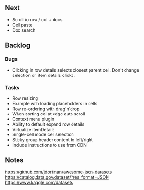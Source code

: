 ## Next

- Scroll to row / col + docs
- Cell paste
- Doc search

## Backlog

### Bugs

- Clicking in row details selects closest parent cell. Don't change selection on item details clicks.

### Tasks

- Row resizing
- Example with loading placeholders in cells
- Row re-ordering with drag'n'drop
- When sorting col at edge auto scroll
- Context menu plugin
- Ability to default expand row details
- Virtualize itemDetails
- Single-cell mode cell selection
- Sticky group header content to left/right
- Include instructions to use from CDN

## Notes

https://github.com/jdorfman/awesome-json-datasets
https://catalog.data.gov/dataset/?res_format=JSON
https://www.kaggle.com/datasets

